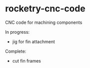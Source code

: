 # rocketry-cnc-code
CNC code for machining components

In progress:
- jig for fin attachment

Complete:
- cut fin frames
